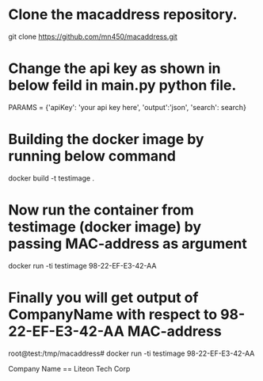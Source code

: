 # Clone the macaddress repository.

git clone https://github.com/mn450/macaddress.git

# Change the api key as shown in below feild in main.py python file.

PARAMS = {'apiKey': 'your api key here', 'output':'json', 'search': search}

# Building the docker image by running below command

docker build -t testimage .

# Now run the container from testimage (docker image) by passing MAC-address as argument

docker run -ti testimage 98-22-EF-E3-42-AA

# Finally you will get output of CompanyName with respect to 98-22-EF-E3-42-AA MAC-address

root@test:/tmp/macaddress# docker run -ti testimage 98-22-EF-E3-42-AA

Company Name == Liteon Tech Corp
